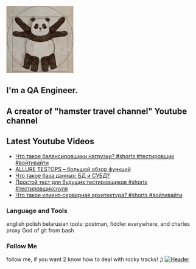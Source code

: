 [![Header](https://github.com/Bajnou/Alexey/blob/main/assets/pnd.png)](https://www.youtube.com/user/Stanleyxxl/)
## I'm a QA Engineer. 
## A creator of "hamster travel channel" Youtube channel 

## Latest Youtube Videos

<!-- YOUTUBE:START -->
- [Что такое балансировщики нагрузки? #shorts #тестировщик #войтивайти](https://www.youtube.com/watch?v=a96wgJYJzyE)
- [ALLURE TESTOPS – большой обзор функций](https://www.youtube.com/watch?v=grVtLqvcT3Q)
- [Что такое база данных: БД и СУБД?](https://www.youtube.com/watch?v=l98q4OtiG14)
- [Простой тест для будущих тестировщиков #shorts #тестировщикснуля](https://www.youtube.com/watch?v=hskyIIbliO0)
- [Что такое клиент-серверная архитектура? #shorts #войтивайти](https://www.youtube.com/watch?v=6a4httmm6x0)
<!-- YOUTUBE:END -->

### Language and Tools
english
polish
belarusian
tools: postman, fiddler everywhere, and charles proxy
God of git from bash

### Follow Me
follow me, if you want 2 know how to deal with rocky tracks! ;)
[![Header](https://img.shields.io/badge/Youtube-090909?style=for-the-badge&logo=youtube&logoColor=f70000)](https://www.youtube.com/user/Stanleyxxl?sub_confirmation=1)
